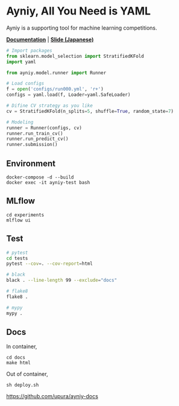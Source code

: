 # Ayniy, All You Need is YAML

Ayniy is a supporting tool for machine learning competitions.

[**Documentation**](https://upura.github.io/ayniy-docs/) | [**Slide (Japanese)**](https://speakerdeck.com/upura/ayniy-with-mlflow)

```python
# Import packages
from sklearn.model_selection import StratifiedKFold
import yaml

from ayniy.model.runner import Runner

# Load configs
f = open('configs/run000.yml', 'r+')
configs = yaml.load(f, Loader=yaml.SafeLoader)

# Difine CV strategy as you like
cv = StratifiedKFold(n_splits=5, shuffle=True, random_state=7)

# Modeling
runner = Runner(configs, cv)
runner.run_train_cv()
runner.run_predict_cv()
runner.submission()
```

## Environment

```
docker-compose -d --build
docker exec -it ayniy-test bash
```

## MLflow

```
cd experiments
mlflow ui
```

## Test

```bash
# pytest
cd tests
pytest --cov=. --cov-report=html

# black
black . --line-length 99 --exclude="docs"

# flake8
flake8 .

# mypy
mypy .
```

## Docs
In container,
```
cd docs
make html
```

Out of container,
```
sh deploy.sh
```
https://github.com/upura/ayniy-docs
